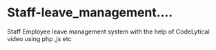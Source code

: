 # Staff-leave_management....
Staff Employee leave management system with the help of CodeLytical video using php ,js etc 

